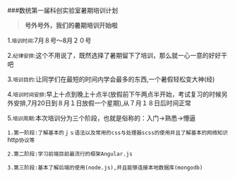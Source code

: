 ###数统第一届科创实验室暑期培训计划

>**号外号外，我们的暑期培训开始啦**

1.`培训时间`:7月８号～8月２０号

2.`纪律安排`:这个不用说了，既然选择了暑期留下了培训，那么就一心一意的好好干吧

3.`培训目的`:让同学们在最短的时间内学会最多的东西,一个暑假轻松变大神(经)

4.`培训时间安排`:早上十点到晚上十点半(放假前下午两点半开始，考试复习的时候另外安排,7月20日到８月１日放假一个星期),从７月１８日后时间正常

5.`培训周期`:本次培训分为三个阶段，也就是俗称的：入门->熟悉->懵逼

`1.第一阶段:了解基本的ｊｓ语法以及常用的css与处理器scss的使用并且了解基本的网络知识`http`协议等`

`2.第二阶段:学习前端目前最流行的框架Angular.js`

`3.第三阶段:基本了解后端的使用(node.js),并且能够连接本地数据库(mongodb)`






